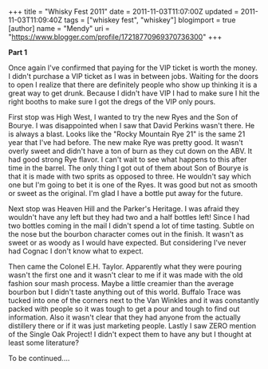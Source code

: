 +++
title = "Whisky Fest 2011"
date = 2011-11-03T11:07:00Z
updated = 2011-11-03T11:09:40Z
tags = ["whiskey fest", "whiskey"]
blogimport = true 
[author]
	name = "Mendy"
	uri = "https://www.blogger.com/profile/17218770969370736300"
+++

<p class="p1"><b>Part 1</b></p><p class="p1">Once again I've confirmed that paying for the VIP ticket is worth the money. I didn't purchase a VIP ticket as I was in between jobs. Waiting for the doors to open I realize that there are definitely people who show up thinking it is a great way to get drunk. Because I didn't have VIP I had to make sure I hit the right booths to make sure I got the dregs of the VIP only pours.</p> <p class="p2">First stop was High West, I wanted to try the new Ryes and the Son of Bourye. I was disappointed when I saw that David Perkins wasn't there. He is always a blast. Looks like the "Rocky Mountain Rye 21" is the same 21 year that I've had before. The new make Rye was pretty good. It wasn't overly sweet and didn't have a ton of burn as they cut down on the ABV. It had good strong Rye flavor. I can't wait to see what happens to this after time in the barrel. The only thing I got out of them about Son of Bourye is that it is made with two sprits as opposed to three. He wouldn't say which one but I'm going to bet it is one of the Ryes. It was good but not as smooth or sweet as the original. I'm glad I have a bottle put away for the future.</p> <p class="p1">Next stop was Heaven Hill and the Parker's Heritage. I was afraid they wouldn't have any left but they had two and a half bottles left! Since I had two bottles coming in the mail I didn't spend a lot of time tasting. Subtle on the nose but the bourbon character comes out in the finish. It wasn't as sweet or as woody as I would have expected. But considering I've never had Cognac I don't know what to expect. </p> <p class="p1">Then came the Colonel E.H. Taylor. Apparently what they were pouring wasn't the first one and it wasn't clear to me if it was made with the old fashion sour mash process. Maybe a little creamier than the average bourbon but I didn't taste anything out of this world. Buffalo Trace was tucked into one of the corners next to the Van Winkles and it was constantly packed with people so it was tough to get a pour and tough to find out information. Also it wasn't clear that they had anyone from the actually distillery there or if it was just marketing people. Lastly I saw ZERO mention of the Single Oak Project! I didn't expect them to have any but I thought at least some literature?</p><p class="p1">To be continued....</p>
